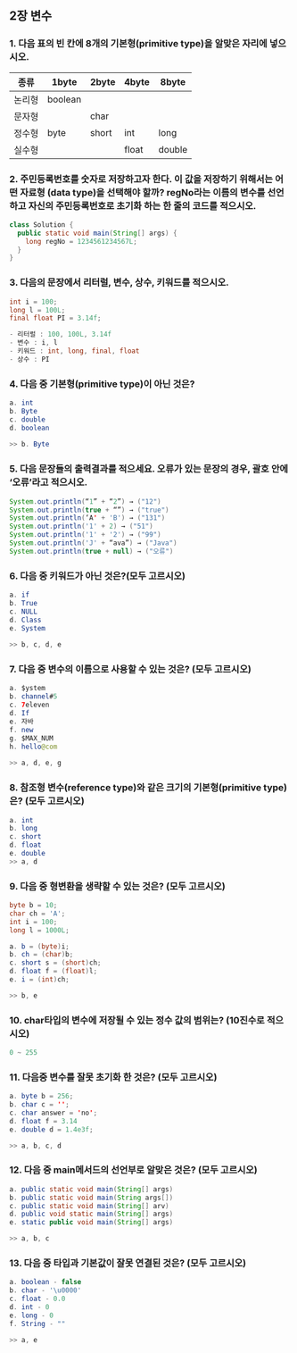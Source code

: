 ## 2장 변수

### 1. 다음 표의 빈 칸에 8개의 기본형(primitive type)을 알맞은 자리에 넣으시오.

| 종류   | 1byte   | 2byte | 4byte | 8byte  |
| ------ | ------- | ----- | ----- | ------ |
| 논리형 | boolean |       |       |        |
| 문자형 |         | char  |       |        |
| 정수형 | byte    | short | int   | long   |
| 실수형 |         |       | float | double |

### 2. 주민등록번호를 숫자로 저장하고자 한다. 이 값을 저장하기 위해서는 어떤 자료형 (data type)을 선택해야 할까? regNo라는 이름의 변수를 선언하고 자신의 주민등록번호로 초기화 하는 한 줄의 코드를 적으시오.

```java
class Solution {
  public static void main(String[] args) {
    long regNo = 1234561234567L;
  }
}
```

### 3. 다음의 문장에서 리터럴, 변수, 상수, 키워드를 적으시오.

```java
int i = 100;
long l = 100L;
final float PI = 3.14f;

- 리터럴 : 100, 100L, 3.14f
- 변수 : i, l
- 키워드 : int, long, final, float
- 상수 : PI
```

### 4. 다음 중 기본형(primitive type)이 아닌 것은?

```java
a. int
b. Byte
c. double
d. boolean
  
>> b. Byte
```

### 5. 다음 문장들의 출력결과를 적으세요. 오류가 있는 문장의 경우, 괄호 안에 ‘오류’라고 적으시오.

```java
System.out.println(“1” + “2”) → ("12")
System.out.println(true + “”) → ("true")
System.out.println(‘A' + 'B') → ("131")
System.out.println('1' + 2) → ("51")
System.out.println('1' + '2') → ("99")
System.out.println('J' + “ava”) → ("Java")
System.out.println(true + null) → ("오류")
```

### 6. 다음 중 키워드가 아닌 것은?(모두 고르시오)

```java
a. if
b. True
c. NULL
d. Class
e. System
  
>> b, c, d, e
```

### 7. 다음 중 변수의 이름으로 사용할 수 있는 것은? (모두 고르시오)

```java
a. $ystem
b. channel#5
c. 7eleven
d. If
e. 자바
f. new
g. $MAX_NUM
h. hello@com
  
>> a, d, e, g
```

### 8. 참조형 변수(reference type)와 같은 크기의 기본형(primitive type)은? (모두 고르시오)

````java
a. int
b. long
c. short
d. float
e. double
>> a, d
````

### 9. 다음 중 형변환을 생략할 수 있는 것은? (모두 고르시오)

```java
byte b = 10;
char ch = 'A';
int i = 100;
long l = 1000L;

a. b = (byte)i;
b. ch = (char)b;
c. short s = (short)ch;
d. float f = (float)l;
e. i = (int)ch;

>> b, e
```

### 10. char타입의 변수에 저장될 수 있는 정수 값의 범위는? (10진수로 적으시오)

```java
0 ~ 255
```

### 11. 다음중 변수를 잘못 초기화 한 것은? (모두 고르시오)

```java
a. byte b = 256;
b. char c = '';
c. char answer = 'no';
d. float f = 3.14
e. double d = 1.4e3f;

>> a, b, c, d
```

### 12. 다음 중 main메서드의 선언부로 알맞은 것은? (모두 고르시오)

```java
a. public static void main(String[] args)
b. public static void main(String args[])
c. public static void main(String[] arv)
d. public void static main(String[] args)
e. static public void main(String[] args)

>> a, b, c
```

### 13. 다음 중 타입과 기본값이 잘못 연결된 것은? (모두 고르시오)

```java
a. boolean - false
b. char - '\u0000'
c. float - 0.0
d. int - 0
e. long - 0
f. String - ""

>> a, e
```

